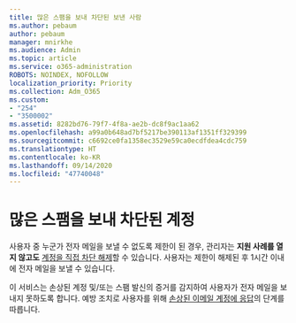 ```yaml
---
title: 많은 스팸을 보내 차단된 보낸 사람
ms.author: pebaum
author: pebaum
manager: mnirkhe
ms.audience: Admin
ms.topic: article
ms.service: o365-administration
ROBOTS: NOINDEX, NOFOLLOW
localization_priority: Priority
ms.collection: Adm_O365
ms.custom:
- "254"
- "3500002"
ms.assetid: 8282bd76-79f7-4f8a-ae2b-dc8f9ac1aa62
ms.openlocfilehash: a99a0b648ad7bf5217be390113af1351ff329399
ms.sourcegitcommit: c6692ce0fa1358ec3529e59ca0ecdfdea4cdc759
ms.translationtype: HT
ms.contentlocale: ko-KR
ms.lasthandoff: 09/14/2020
ms.locfileid: "47740048"
---
```

# <a name="account-is-restricted-for-sending-too-much-spam"></a>많은 스팸을 보내 차단된 계정

사용자 중 누군가 전자 메일을 보낼 수 없도록 제한이 된 경우, 관리자는 **지원 사례를 열지 않고도** [계정을 직접 차단 해제](https://protection.office.com/?hash=/restrictedusers)할 수 있습니다. 사용자는 제한이 해제된 후 1시간 이내에 전자 메일을 보낼 수 있습니다.

이 서비스는 손상된 계정 및/또는 스팸 발신의 증거를 감지하여 사용자가 전자 메일을 보내지 못하도록 합니다. 예방 조치로 사용자를 위해 [손상된 이메일 계정에 응답](https://docs.microsoft.com/microsoft-365/security/office-365-security/responding-to-a-compromised-email-account)의 단계를 따릅니다.
